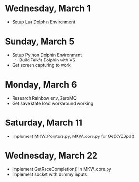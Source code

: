 # Wednesday, March 1
- Setup Lua Dolphin Environment

# Sunday, March 5
- Setup Python Dolphin Environment
    - Build Felk's Dolphin with VS
- Get screen capturing to work

# Monday, March 6
- Research Rainbow env, ZeroMQ
- Get save state load workaround working

# Saturday, March 11
- Implement MKW_Pointers.py, MKW_core.py for GetXYZSpd()

# Wednesday, March 22
- Implement GetRaceCompletion() in MKW_core.py
- Implement socket with dummy inputs